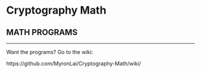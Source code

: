 # Cryptography Math

## MATH PROGRAMS

------------------------------------------------------------------------------------------------------------------------------------------ 

Want the programs? Go to the wiki:

<p>https://github.com/MyronLai/Cryptography-Math/wiki/<p>
